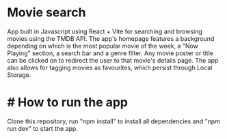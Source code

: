 # Movie search

App built in Javascript using React + Vite for searching and browsing movies using the TMDB API.
The app's homepage features a background depending on which is the most popular movie of the week, a "Now Playing" section, a search bar and a genre filter.
Any movie poster or title can be clicked on to redirect the user to that movie's details page.
The app also allows for tagging movies as favourites, which persist through Local Storage.

# # How to run the app

Clone this repository, run "npm install" to install all dependencies and "npm run dev" to start the app.
